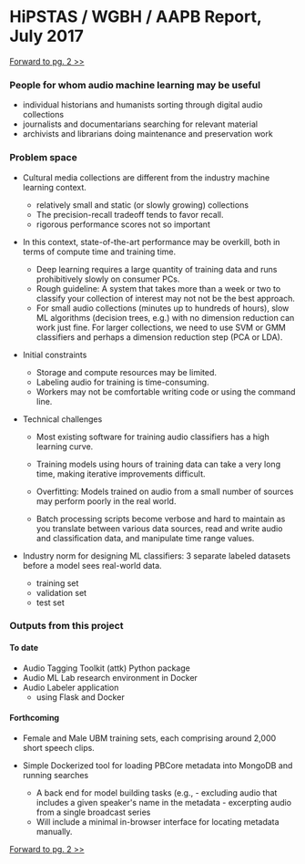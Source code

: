 # HiPSTAS / WGBH / AAPB Report, July 2017

[Forward to pg. 2 >>](https://github.com/hipstas/aapb-july-2017-demo/blob/master/02_Audio_Labeler.md)


### People for whom audio machine learning may be useful
- individual historians and humanists sorting through digital audio collections
- journalists and documentarians searching for relevant material
- archivists and librarians doing maintenance and preservation work

### Problem space

- Cultural media collections are different from the industry machine learning context.
    - relatively small and static (or slowly growing) collections
    - The precision-recall tradeoff tends to favor recall.
    - rigorous performance scores not so important


- In this context, state-of-the-art performance may be overkill, both in terms of compute time and training time.
    - Deep learning requires a large quantity of training data and runs prohibitively slowly on consumer PCs.
    - Rough guideline: A system that takes more than a week or two to classify your collection of interest may not not be the best approach.
    - For small audio collections (minutes up to hundreds of hours), slow ML algorithms (decision trees, e.g.) with no dimension reduction can work just fine. For larger collections, we need to use SVM or GMM classifiers and perhaps a dimension reduction step (PCA or LDA).



- Initial constraints
    - Storage and compute resources may be limited.
    - Labeling audio for training is time-consuming.
    - Workers may not be comfortable writing code or using the command line.


- Technical challenges

    - Most existing software for training audio classifiers has a high learning curve.

    - Training models using hours of training data can take a very long time, making iterative improvements difficult.

    - Overfitting: Models trained on audio from a small number of sources may perform poorly in the real world.

    - Batch processing scripts become verbose and hard to maintain as you translate between various data sources, read and write audio and classification data, and manipulate time range values.


- Industry norm for designing ML classifiers: 3 separate labeled datasets before a model sees real-world data.
    - training set
    - validation set
    - test set






### Outputs from this project

#### To date
- Audio Tagging Toolkit (attk) Python package
- Audio ML Lab research environment in Docker
- Audio Labeler application
    - using Flask and Docker


#### Forthcoming
- Female and Male UBM training sets, each comprising around 2,000 short speech clips.

- Simple Dockerized tool for loading PBCore metadata into MongoDB and running searches
    - A back end for model building tasks (e.g.,
            - excluding audio that includes a given speaker's name in the metadata
            - excerpting audio from a single broadcast series
    - Will include a minimal in-browser interface for locating metadata manually.









<!--
Projects mix and match pieces,


  - pain point for wav-only systems: code gets verbose as

- limited HD space
- limited CPU capacity

- ^^ not the case in the tech industry! Where they use neural nets


there's a common structure for ML research, but this is different

Becomes about heuristics -- writing scripts to smooth and infer things from classification output


Example: podcast ad remover





Attk
- the best way to do everything


Audio Labeler
- usable by non-technical workers
- fixes shortcomings of naive random tagging tools
- customizable




Pipeline
 Keep extractor




Idea of ranges






Results:
Tone classifier
Pesca scores








Needs:


Flexible metadata search (MongoDB)

-->


[Forward to pg. 2 >>](https://github.com/hipstas/aapb-july-2017-demo/blob/master/02_Audio_Labeler.md)
